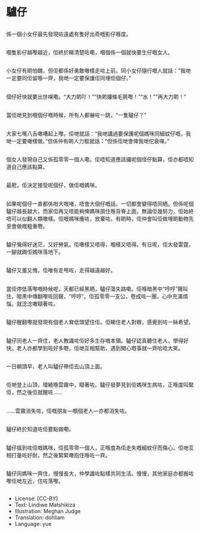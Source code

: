 # 驢仔

##
係一個小女仔最先發現咗遠處有隻好出奇嘅影仔喺度。

##
嗰隻影仔越嚟越近，佢終於睇清楚咗嘞，嗰個係一個就快要生仔嘅女人。

##
小女仔有啲怕醜，但佢都係好勇敢噉樣走咗上前。同小女仔隨行嘅人就話：“我哋一定要同佢留喺一齊，我哋一定要保護佢同埋佢個仔。”

##
個仔好快就要出世㗎嘞。“大力啲吖！”“快啲攞條毛氈嚟！”“水！”“再大力啲！”

##
當佢哋見到嗰個仔嘅時候，所有人都嚇咗一跳，“一隻驢仔？”

##
大家七嘴八舌噉嘈起上嚟。佢哋就話：“我哋講過要保護呢個媽咪同細蚊仔嘅，我哋一定要噉樣做。”但係仲有啲人力駁就話：“但係佢哋會俾我哋佗衰㗎。”

##
個女人發現自己又係孤零零一個人嘞。佢唔知道應該攞呢個怪仔點算，佢亦都唔知道自己應該點算。

##
最屘，佢決定接受呢個仔，做佢嘅媽咪。

##
如果呢個仔一直都係咁大嘅啫，唔會大個仔嘅話，一切都會變得唔同晒。但係呢個驢仔越長越大，而家佢再又唔能夠俾媽咪孭住喺背脊上面。無論佢幾努力，佢始終唔可以似翻人類噉樣。佢嘅媽咪癐咗，放棄咗。有啲時，佢仲會叫佢做埋啲動物先至會做嘅粗重嘢。

##
驢仔覺得好迷茫，又好勞氣。佢噉樣又唔得，嗰樣又唔得。有日呢，佢大發雷霆，一腳就踢佢媽咪落地下。

##
驢仔又羞又愧，佢唯有走甩咗，走得越遠越好。

##
當佢停低落嚟嘅時候呢，天都已經黑晒，驢仔蕩失路嘞。佢喺暗黑中“哼哼”聲叫住，暗黑中傳翻嚟咗回聲，“哼哼”。佢孤零零一支公，卷成咗一團，心中充滿煩惱，就淰淰噉瞓著咗。

##
驢仔醒翻嚟就發現有個老人耷低頭望住佢。佢睇住老人對眼，感覺到咗一絲希望。

##
驢仔同老人一齊住，老人教識咗佢好多生存嘅本領。驢仔認真聽住老人，學得好快。老人亦都學到咗好多嘢。佢哋互相幫助，遇到開心嘅事就一齊哈哈大笑。

##
一日朝頭早，老人叫驢仔帶佢去山頂上面。

##
佢哋登上山頂，環繞喺雲霧中，瞓著咗。驢仔發夢見到佢媽咪生病咗，正喺度叫緊佢，然之後佢就醒咗……

##
……雲霧消失咗，佢嘅朋友—嗰個老人—亦都消失咗。

##
驢仔終於知道咗佢要點做嘞。

##
驢仔搵到咗佢嘅媽咪，佢孤零零一個人，正喺度為佢走失嘅細蚊仔而傷心。佢哋互相打量咗好耐，然之後緊緊噉抱住喺咗一齊。

##
驢仔同媽咪一齊住，慢慢長大，仲學識咗點樣共同生活。慢慢，其他家庭亦都搬咗嚟佢哋左近，住咗落嚟。

##
* License: [CC-BY]
* Text: Lindiwe Matshikiza
* Illustration: Meghan Judge
* Translation: dohliam
* Language: yue
